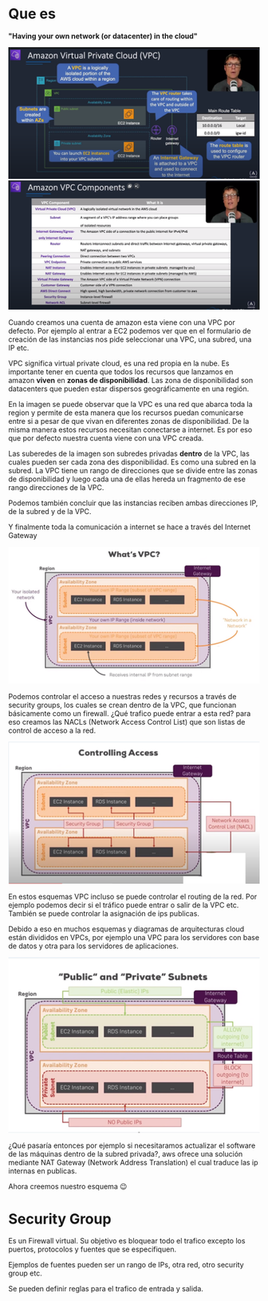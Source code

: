 # Que es
**"Having your own network (or datacenter) in the cloud"**

![overview](img/overview.png)
![concepts](img/concepts.png)

Cuando creamos una cuenta de amazon esta viene con una VPC por defecto. Por ejemplo al entrar a EC2 podemos ver que en el formulario de creación de las instancias nos pide seleccionar una VPC, una subred, una IP etc.

VPC significa virtual private cloud, es una red propia en la nube. Es importante tener en cuenta que todos los recursos que lanzamos en amazon **viven** en **zonas de disponibilidad**. Las zona de disponibilidad son datacenters que pueden estar dispersos geográficamente en una región.

En la imagen se puede observar que la VPC es una red que abarca toda la region y permite de esta manera que los recursos puedan comunicarse entre si a pesar de que vivan en diferentes zonas de disponibilidad. De la misma manera estos recursos necesitan conectarse a internet. Es por eso que por defecto nuestra cuenta viene con una VPC creada.

Las suberedes de la imagen son subredes privadas **dentro** de la VPC, las cuales pueden ser cada zona des disponibilidad. Es como una subred en la subred. La VPC tiene un rango de direcciones que se divide entre las zonas de disponibilidad y luego cada una de ellas hereda un fragmento de ese rango direcciones de la VPC.

Podemos también concluir que las instancias reciben ambas direcciones IP, de la subred y de la VPC. 

Y finalmente toda la comunicación a internet se hace a través del Internet Gateway

![vpc_region](img/vpc_region.png)

Podemos controlar el acceso a nuestras redes y recursos a través de security groups, los cuales se crean dentro de la VPC, que funcionan básicamente como un firewall. ¿Qué trafico puede entrar a esta red? para eso creamos las NACLs (Network Access Control List) que son listas de control de acceso a la red.

![controlling_access](img/controlling_access.png)

En estos esquemas VPC incluso se puede controlar el routing de la red. Por ejemplo podemos decir si el tráfico puede entrar o salir de la VPC etc. También se puede controlar la asignación de ips publicas.

Debido a eso en muchos esquemas y diagramas de arquitecturas cloud están divididos en VPCs, por ejemplo una VPC para los servidores con base de datos y otra para los servidores de aplicaciones.

![public_private_vpc](img/public_private_vpc.png)

¿Qué pasaría entonces por ejemplo si necesitaramos actualizar el software de las máquinas dentro de la subred privada?, aws ofrece una solución mediante NAT Gateway (Network Address Translation) el cual traduce las ip internas en publicas.

Ahora creemos nuestro esquema 😉


# Security Group

Es un Firewall virtual. Su objetivo es bloquear todo el trafico excepto los puertos, protocolos y fuentes que se especifiquen.

Ejemplos de fuentes pueden ser un rango de IPs, otra red, otro security group etc.

Se pueden definir reglas para el trafico de entrada y salida.

 
